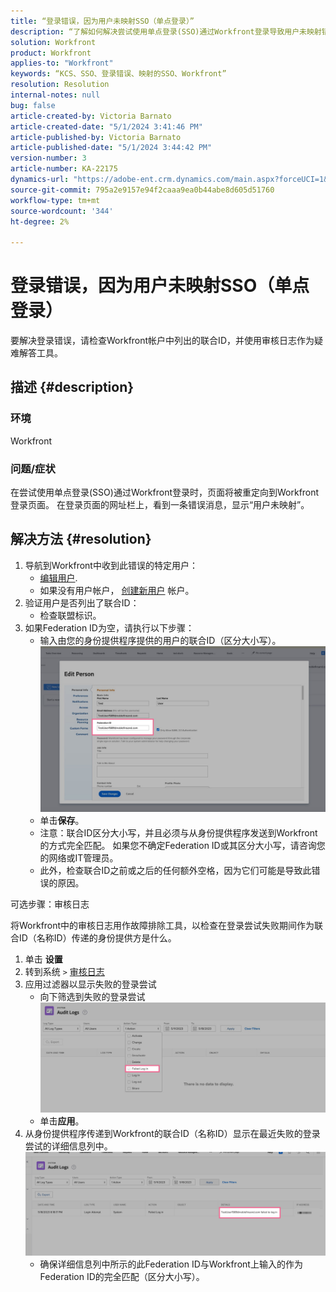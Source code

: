 ```yaml
---
title: “登录错误，因为用户未映射SSO（单点登录）”
description: “了解如何解决尝试使用单点登录(SSO)通过Workfront登录导致用户未映射错误的问题。”
solution: Workfront
product: Workfront
applies-to: "Workfront"
keywords: “KCS、SSO、登录错误、映射的SSO、Workfront”
resolution: Resolution
internal-notes: null
bug: false
article-created-by: Victoria Barnato
article-created-date: "5/1/2024 3:41:46 PM"
article-published-by: Victoria Barnato
article-published-date: "5/1/2024 3:44:42 PM"
version-number: 3
article-number: KA-22175
dynamics-url: "https://adobe-ent.crm.dynamics.com/main.aspx?forceUCI=1&pagetype=entityrecord&etn=knowledgearticle&id=822fef4e-d107-ef11-9f89-000d3a372703"
source-git-commit: 795a2e9157e94f2caaa9ea0b44abe8d605d51760
workflow-type: tm+mt
source-wordcount: '344'
ht-degree: 2%

---
```


# 登录错误，因为用户未映射SSO（单点登录）


要解决登录错误，请检查Workfront帐户中列出的联合ID，并使用审核日志作为疑难解答工具。

## 描述 {#description}


### 环境

Workfront

### 问题/症状

在尝试使用单点登录(SSO)通过Workfront登录时，页面将被重定向到Workfront登录页面。 在登录页面的网址栏上，看到一条错误消息，显示“用户未映射”。


## 解决方法 {#resolution}


1. 导航到Workfront中收到此错误的特定用户：
   - [编辑用户](https://experienceleague.adobe.com/docs/workfront/using/administration-and-setup/add-users/create-manage-users/edit-a-users-profile.html?lang=en).
   - 如果没有用户帐户， [创建新用户](https://experienceleague.adobe.com/docs/workfront/using/administration-and-setup/add-users/create-manage-users/add-users.html?lang=en) 帐户。
2. 验证用户是否列出了联合ID：
   - 检查联盟标识。
3. 如果Federation ID为空，请执行以下步骤：
   - 输入由您的身份提供程序提供的用户的联合ID（区分大小写）。![](assets/60d91e83-e81c-ee11-8f6e-6045bd006268.png)
   - 单击<b>保存</b>。
   - 注意：联合ID区分大小写，并且必须与从身份提供程序发送到Workfront的方式完全匹配。 如果您不确定Federation ID或其区分大小写，请咨询您的网络或IT管理员。
   - 此外，检查联合ID之前或之后的任何额外空格，因为它们可能是导致此错误的原因。




可选步骤：审核日志

将Workfront中的审核日志用作故障排除工具，以检查在登录尝试失败期间作为联合ID（名称ID）传递的身份提供方是什么。

1. 单击 <b>设置</b>
2. 转到系统 `>`  [审核日志](https://experienceleague.adobe.com/docs/workfront/using/administration-and-setup/add-users/create-manage-users/audit-logs.html?lang=en)
3. 应用过滤器以显示失败的登录尝试
   - 向下筛选到失败的登录尝试 ![](assets/536bf45b-e81c-ee11-8f6e-6045bd006268.png)
   - 单击<b>应用</b>。
4. 从身份提供程序传递到Workfront的联合ID（名称ID）显示在最近失败的登录尝试的详细信息列中。![](assets/d6dec0af-e81c-ee11-8f6e-6045bd006268.png)
   - 确保详细信息列中所示的此Federation ID与Workfront上输入的作为Federation ID的完全匹配（区分大小写）。
